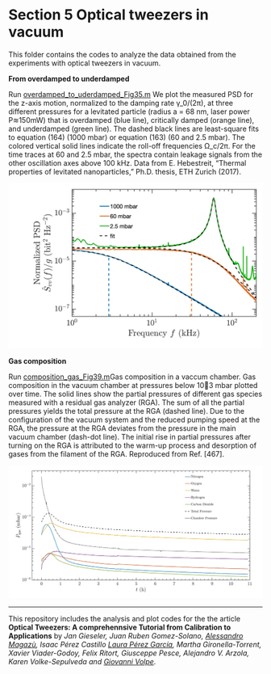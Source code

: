 # Section 5 Optical tweezers in vacuum

This folder contains the codes to analyze the data obtained from the experiments with optical tweezers in vacuum.



**From overdamped to underdamped**


Run [overdamped_to_uderdamped_Fig35.m](overdamped_to_underdamped/programs/overdamped_to_uderdamped_Fig35.m)
We plot the measured PSD for the z-axis
motion, normalized to the damping rate 
γ_0/(2π), at three different pressures for a levitated
particle (radius a = 68 nm, laser power P≋150mW) that is overdamped (blue line),
critically damped (orange line), and underdamped (green line). The dashed black lines are
least-square fits to equation (164) (1000 mbar) or equation (163) (60 and 2.5 mbar). The
colored vertical solid lines indicate the roll-off frequencies 
Ω_c/2π. For the time traces at
60 and 2.5 mbar, the spectra contain leakage signals from the other oscillation axes above
100 kHz. Data from E. Hebestreit, “Thermal properties of levitated nanoparticles,” Ph.D. thesis, ETH Zurich (2017).

![alt text](/sec_5_optical_tweezers_vacuum/overdamped_to_underdamped/figures/Fig35.jpg 
"overdamped to underdamped ")



**Gas composition**

Run [composition_gas_Fig39.m](sec_5_optical_tweezers_vacuum/gas_composition/programs/Fig39.m)Gas composition in a vaccum chamber. Gas composition in the vacuum chamber
at pressures below 10􀀀3 mbar plotted over time. The solid lines show the partial pressures of
different gas species measured with a residual gas analyzer (RGA). The sum of all the partial
pressures yields the total pressure at the RGA (dashed line). Due to the configuration of the
vacuum system and the reduced pumping speed at the RGA, the pressure at the RGA deviates
from the pressure in the main vacuum chamber (dash-dot line). The initial rise in partial
pressures after turning on the RGA is attributed to the warm-up process and desorption of
gases from the filament of the RGA. Reproduced from Ref. [467].

![alt text](/sec_5_optical_tweezers_vacuum/gas_composition/figures/pressure.jpg "Gas composition")
***


 
This repository includes the analysis and plot codes for the the article **Optical Tweezers: A comprehennsive Tutorial  from Calibration to Applications** by *Jan Gieseler, Juan Ruben Gomez-Solano, [Alessandro Magazù](http://softmatterlab.org/people/alessandro-magazzu/),  Isaac Pérez Castillo [Laura Pérez García](http://softmatterlab.org/people/laura-perez-garcia/), Martha Gironella-Torrent, Xavier Viader-Godoy, Felix Ritort, Giusceppe Pesce, Alejandro V. Arzola, Karen Volke-Sepulveda and [Giovanni Volpe](http://softmatterlab.org/people/giovanni-volpe/)*. 
 
